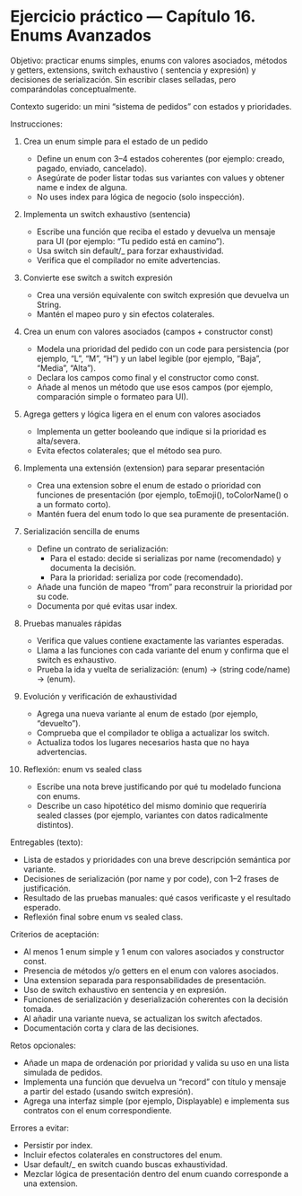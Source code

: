 # Ejercicio práctico — Capítulo 16. Enums Avanzados

Objetivo: practicar enums simples, enums con valores asociados, métodos y getters, extensions, switch exhaustivo (
sentencia y expresión) y decisiones de serialización. Sin escribir clases selladas, pero comparándolas conceptualmente.

Contexto sugerido: un mini “sistema de pedidos” con estados y prioridades.

Instrucciones:

1) Crea un enum simple para el estado de un pedido

   - Define un enum con 3–4 estados coherentes (por ejemplo: creado, pagado, enviado, cancelado).
   - Asegúrate de poder listar todas sus variantes con values y obtener name e index de alguna.
   - No uses index para lógica de negocio (solo inspección).

2) Implementa un switch exhaustivo (sentencia)

   - Escribe una función que reciba el estado y devuelva un mensaje para UI (por ejemplo: “Tu pedido está en camino”).
   - Usa switch sin default/_ para forzar exhaustividad.
   - Verifica que el compilador no emite advertencias.

3) Convierte ese switch a switch expresión

   - Crea una versión equivalente con switch expresión que devuelva un String.
   - Mantén el mapeo puro y sin efectos colaterales.

4) Crea un enum con valores asociados (campos + constructor const)

   - Modela una prioridad del pedido con un code para persistencia (por ejemplo, “L”, “M”, “H”) y un label legible (por
     ejemplo, “Baja”, “Media”, “Alta”).
   - Declara los campos como final y el constructor como const.
   - Añade al menos un método que use esos campos (por ejemplo, comparación simple o formateo para UI).

5) Agrega getters y lógica ligera en el enum con valores asociados

   - Implementa un getter booleando que indique si la prioridad es alta/severa.
   - Evita efectos colaterales; que el método sea puro.

6) Implementa una extensión (extension) para separar presentación

   - Crea una extension sobre el enum de estado o prioridad con funciones de presentación (por ejemplo, toEmoji(),
     toColorName() o a un formato corto).
   - Mantén fuera del enum todo lo que sea puramente de presentación.

7) Serialización sencilla de enums

   - Define un contrato de serialización:
       - Para el estado: decide si serializas por name (recomendado) y documenta la decisión.
       - Para la prioridad: serializa por code (recomendado).
   - Añade una función de mapeo “from” para reconstruir la prioridad por su code.
   - Documenta por qué evitas usar index.

8) Pruebas manuales rápidas

   - Verifica que values contiene exactamente las variantes esperadas.
   - Llama a las funciones con cada variante del enum y confirma que el switch es exhaustivo.
   - Prueba la ida y vuelta de serialización: (enum) -> (string code/name) -> (enum).

9) Evolución y verificación de exhaustividad

   - Agrega una nueva variante al enum de estado (por ejemplo, “devuelto”).
   - Comprueba que el compilador te obliga a actualizar los switch.
   - Actualiza todos los lugares necesarios hasta que no haya advertencias.

10) Reflexión: enum vs sealed class

    - Escribe una nota breve justificando por qué tu modelado funciona con enums.
    - Describe un caso hipotético del mismo dominio que requeriría sealed classes (por ejemplo, variantes con datos
      radicalmente distintos).

Entregables (texto):

- Lista de estados y prioridades con una breve descripción semántica por variante.
- Decisiones de serialización (por name y por code), con 1–2 frases de justificación.
- Resultado de las pruebas manuales: qué casos verificaste y el resultado esperado.
- Reflexión final sobre enum vs sealed class.

Criterios de aceptación:

- Al menos 1 enum simple y 1 enum con valores asociados y constructor const.
- Presencia de métodos y/o getters en el enum con valores asociados.
- Una extension separada para responsabilidades de presentación.
- Uso de switch exhaustivo en sentencia y en expresión.
- Funciones de serialización y deserialización coherentes con la decisión tomada.
- Al añadir una variante nueva, se actualizan los switch afectados.
- Documentación corta y clara de las decisiones.

Retos opcionales:

- Añade un mapa de ordenación por prioridad y valida su uso en una lista simulada de pedidos.
- Implementa una función que devuelva un “record” con título y mensaje a partir del estado (usando switch expresión).
- Agrega una interfaz simple (por ejemplo, Displayable) e implementa sus contratos con el enum correspondiente.

Errores a evitar:

- Persistir por index.
- Incluir efectos colaterales en constructores del enum.
- Usar default/_ en switch cuando buscas exhaustividad.
- Mezclar lógica de presentación dentro del enum cuando corresponde a una extension.